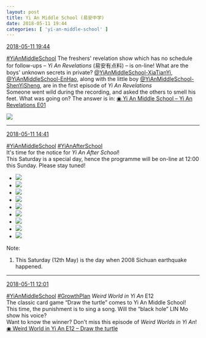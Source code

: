 ```yaml
---
layout: post
title: Yi An Middle School (易安中学)
date: 2018-05-11 19:44
categories: [ 'yi-an-middle-school' ]
---
```


<div class="weibo-info">
  <a href="https://weibo.com/6074218720/GgbzK4QBw">2018-05-11 19:44</a>
</div>

[#YiAnMiddleSchool](https://weibo.com/p/100808e5c67e0668537d4caddefd946dcff208/super_index) The freshers' revelation show which has no schedule for follow-ups – *Yi An Revelations* (易安有点料) – is on-line! What are the boys' unknown secrets in private? [@YiAnMiddleSchool-XiaTianYi](https://weibo.com/6286030291), [@YiAnMiddleSchool-EnHao](https://weibo.com/u/6346318257), along with the little boy [@YiAnMiddleSchool-ShenYiSheng](https://weibo.com/u/6507103706), are in the first episode of *Yi An Revelations*  
Someone went wild during the recording, and asked the others to smell his feet. What was going on? The answer is in: [◉ Yi An Middle School – Yi An Revelations E01](https://www.bilibili.com/video/av23294843/)

<!-- more -->

<a href="http://wx4.sinaimg.cn/mw690/006D4NLGgy1fr7n058thmj31hc0u0kgj.jpg">
  <img class="weibo-pic-preview-h" src="http://wx4.sinaimg.cn/orj360/006D4NLGgy1fr7n058thmj31hc0u0kgj.jpg" />
</a>

---

<div class="weibo-info">
  <a href="https://weibo.com/6074218720/Gg9AP4NTs">2018-05-11 14:41</a>
</div>

[#YiAnMiddleSchool](https://weibo.com/p/100808e5c67e0668537d4caddefd946dcff208/super_index) [#YiAnAfterSchool](https://weibo.com/p/100808f57cd722476872700a5522853faa7576)  
It's time for the notice for *Yi An After School*!  
This Saturday is a special day, hence the programme will be on-line at 12:00 this Sunday. Please stay tuned!

<ul class="weibo-pic-list-3">
  <li class="weibo-pic">
    <a href="http://wx2.sinaimg.cn/mw690/006D4NLGgy1fr7e48vuclj314r1peb2a.jpg"><img src="http://wx2.sinaimg.cn/thumb150/006D4NLGgy1fr7e48vuclj314r1peb2a.jpg"/></a>
  </li>
  <li class="weibo-pic">
    <a href="http://wx4.sinaimg.cn/mw690/006D4NLGgy1fr7e4hypjej313b1n44qq.jpg"><img src="http://wx4.sinaimg.cn/thumb150/006D4NLGgy1fr7e4hypjej313b1n44qq.jpg"/></a>
  </li>
  <li class="weibo-pic">
    <a href="http://wx2.sinaimg.cn/mw690/006D4NLGgy1fr7e55flk7j31n42gw4qt.jpg"><img src="http://wx2.sinaimg.cn/thumb150/006D4NLGgy1fr7e55flk7j31n42gw4qt.jpg"/></a>
  </li>
  <li class="weibo-pic">
    <a href="http://wx3.sinaimg.cn/mw690/006D4NLGgy1fr7e6ak8wbj31on2j41l2.jpg"><img src="http://wx3.sinaimg.cn/thumb150/006D4NLGgy1fr7e6ak8wbj31on2j41l2.jpg"/></a>
  </li>
  <li class="weibo-pic">
    <a href="http://wx2.sinaimg.cn/mw690/006D4NLGgy1fr7e6cno19j30w51hbn9x.jpg"><img src="http://wx2.sinaimg.cn/thumb150/006D4NLGgy1fr7e6cno19j30w51hbn9x.jpg"/></a>
  </li>
  <li class="weibo-pic">
    <a href="http://wx3.sinaimg.cn/mw690/006D4NLGgy1fr7e6gpydnj313c1n4qv5.jpg"><img src="http://wx3.sinaimg.cn/thumb150/006D4NLGgy1fr7e6gpydnj313c1n4qv5.jpg"/></a>
  </li>
  <li class="weibo-pic">
    <a href="http://wx2.sinaimg.cn/mw690/006D4NLGgy1fr7e5s93smj33vc2kwu15.jpg"><img src="http://wx2.sinaimg.cn/thumb150/006D4NLGgy1fr7e5s93smj33vc2kwu15.jpg"/></a>
  </li>
  <li class="weibo-pic">
    <a href="http://wx4.sinaimg.cn/mw690/006D4NLGgy1fr7e5vthcjj31420qoajd.jpg"><img src="http://wx4.sinaimg.cn/thumb150/006D4NLGgy1fr7e5vthcjj31420qoajd.jpg"/></a>
  </li>
  <li class="weibo-pic">
    <a href="http://wx4.sinaimg.cn/mw690/006D4NLGgy1fr7e5ykk3ej31420qojzc.jpg"><img src="http://wx4.sinaimg.cn/thumb150/006D4NLGgy1fr7e5ykk3ej31420qojzc.jpg"/></a>
  </li>
</ul>

Note:
1. This Saturday (12th May) is the day when 2008 Sichuan earthquake happened.

---

<div class="weibo-info">
  <a href="https://weibo.com/6074218720/Gg8xNF778">2018-05-11 12:01</a>
</div>

[#YiAnMiddleSchool](https://weibo.com/p/100808e5c67e0668537d4caddefd946dcff208/super_index) [#GrowthPlan](https://weibo.com/p/100808fe7264e4339c41df171df3260846e152) *Weird World in Yi An* E12  
The classic card game “Draw the turtle” comes to Yi An Middle School!  
This time, the punishment is to sing a song. Will the “black hole” LIN Mo show his voice?  
Want to know the winner? Don't miss this episode of *Weird Worlds in Yi An*! [◉ Weird World in Yi An E12 – Draw the turtle](https://www.mgtv.com/b/323708/4382245.html)
